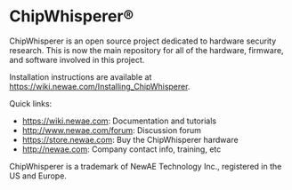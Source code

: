 ChipWhisperer®
=====================

ChipWhisperer is an open source project dedicated to hardware security research. This is now the main repository for all of the hardware, firmware, and software involved in this project.

Installation instructions are available at https://wiki.newae.com/Installing_ChipWhisperer.

Quick links:
* https://wiki.newae.com: Documentation and tutorials
* http://www.newae.com/forum: Discussion forum
* https://store.newae.com: Buy the ChipWhisperer hardware
* http://newae.com: Company contact info, training, etc

ChipWhisperer is a trademark of NewAE Technology Inc., registered in the US and Europe.
